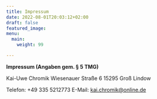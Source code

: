 ```yaml
---
title: Impressum
date: 2022-08-01T20:03:12+02:00
draft: false
featured_image:
menu:
  main:
    weight: 99

---
```




**Impressum (Angaben gem. § 5 TMG)**

Kai-Uwe Chromik
Wiesenauer Straße 6
15295 Groß Lindow

Telefon: +49 335 5212773
E-Mail: kai.chromik@online.de 